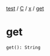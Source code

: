 [test](test/index) / [C](test/-c/index) / [x](test/-c/x/index) / [get](test/-c/x/get)


# get

`get(): String`


